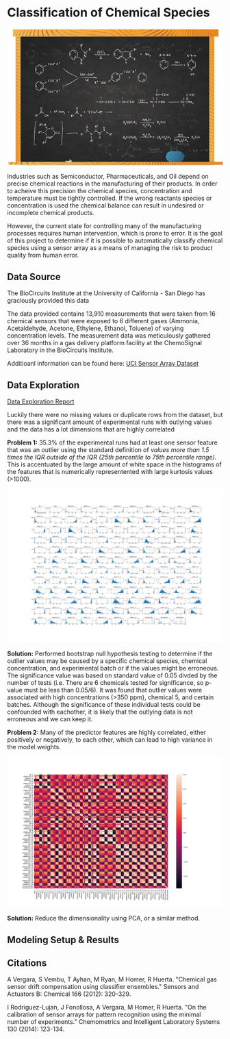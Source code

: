 # Classification of Chemical Species
![cover_photo](./images/readme-intro.jpg)

Industries such as Semiconductor, Pharmaceuticals, and Oil depend on precise chemical reactions in the manufacturing of their products. In order to acheive this precision the chemical species, concentration and temperature must be tightly controlled. If the wrong reactants species or concentration is used the chemical balance can result in undesired or incomplete chemical products.

However, the current state for controlling many of the manufacturing processes requires human intervention, which is prone to error. It is the goal of this project to determine if it is possible to automatically classify chemical species using a sensor array as a means of managing the risk to product quality from human error.

## Data Source

The BioCircuits Institute at the University of California - San Diego has graciously provided this data

The data provided contains 13,910 measurements that were taken from 16 chemical sensors that were exposed to 6 different gases (Ammonia, Acetaldehyde, Acetone, Ethylene, Ethanol, Toluene) of varying concentration levels. The measurement data was meticulously gathered over 36 months in a gas delivery platform facility at the ChemoSignal Laboratory in the BioCircuits Institute.

Additioanl information can be found here: 
[UCI Sensor Array Dataset](http://archive.ics.uci.edu/ml/datasets/Gas+Sensor+Array+Drift+Dataset+at+Different+Concentrations)

## Data Exploration

[Data Exploration Report](https://github.com/scosam/ChemicalPredictions/blob/master/notebooks/Capstone2EDA.ipynb)

Luckily there were no missing values or duplicate rows from the dataset, but there was a significant amount of experimental runs with outlying values and the data has a lot dimensions that are highly correlated

**Problem 1:** 35.3% of the experimental runs had at least one sensor feature that was an outlier using the standard definition of *values more than 1.5 times the IQR outside of the IQR (25th percentile to 75th percentile range).* This is accentuated by the large amount of white space in the histograms of the features that is numerically representented with large kurtosis values (>1000).

![Feature Histogram](./images/feature_histogram.png)

**Solution:** Performed bootstrap null hypothesis testing to determine if the outlier values may be caused by a specific chemical species, chemical concentration, and experimental batch or if the values might be erroneous. The significance value was based on standard value of 0.05 divded by the number of tests (i.e. There are 6 chemicals tested for significance, so p-value must be less than 0.05/6). It was found that outlier values were associated with high concentrations (>350 ppm), chemical 5, and certain batches. Although the significance of these individual tests could be confounded with eachother, it is likely that the outlying data is not erroneous and we can keep it.

**Problem 2:** Many of the predictor features are highly correlated, either positively or negatively, to each other, which can lead to high variance in the model weights.

![Correlation Heatmap](./images/heatmap.png)

**Solution:** Reduce the dimensionality using PCA, or a similar method.

## Modeling Setup & Results

## Citations

A Vergara, S Vembu, T Ayhan, M Ryan, M Homer, R Huerta. "Chemical gas sensor drift compensation using classifier ensembles." Sensors and Actuators B: Chemical 166 (2012): 320-329.

I Rodriguez-Lujan, J Fonollosa, A Vergara, M Homer, R Huerta. "On the calibration of sensor arrays for pattern recognition using the minimal number of experiments." Chemometrics and Intelligent Laboratory Systems 130 (2014): 123-134.
